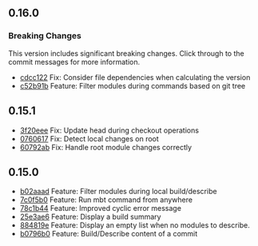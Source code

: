 ## 0.16.0
### Breaking Changes
This version includes significant breaking changes. Click through to the 
commit messages for more information.

- [cdcc122](https://github.com/mbtproject/mbt/commit/cdcc122) Fix: Consider file dependencies when calculating the version
- [c52b91b](https://github.com/mbtproject/mbt/commit/c52b91b) Feature: Filter modules during commands based on git tree

## 0.15.1
- [3f20eee](https://github.com/mbtproject/mbt/commit/3f20eee) Fix: Update head during checkout operations
- [0760617](https://github.com/mbtproject/mbt/commit/0760617) Fix: Detect local changes on root
- [60792ab](https://github.com/mbtproject/mbt/commit/60792ab) Fix: Handle root module changes correctly

## 0.15.0
- [b02aaad](https://github.com/mbtproject/mbt/commit/b02aaad) Feature: Filter modules during local build/describe
- [7c0f5b0](https://github.com/mbtproject/mbt/commit/7c0f5b0) Feature: Run mbt command from anywhere
- [78c1b44](https://github.com/mbtproject/mbt/commit/78c1b44) Feature: Improved cyclic error message
- [25e3ae6](https://github.com/mbtproject/mbt/commit/25e3ae6) Feature: Display a build summary
- [884819e](https://github.com/mbtproject/mbt/commit/884819e) Feature: Display an empty list when no modules to describe.
- [b0796b0](https://github.com/mbtproject/mbt/commit/b0796b0) Feature: Build/Describe content of a commit
